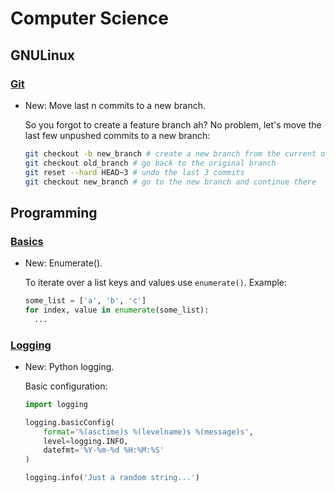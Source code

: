 # Computer Science

## GNULinux

### [Git](git.md)

* New: Move last n commits to a new branch.

    So you forgot to create a feature branch ah? No problem, let's move the last
    few unpushed commits to a new branch:
    
    ```bash
    git checkout -b new_branch # create a new branch from the current one
    git checkout old_branch # go back to the original branch
    git reset --hard HEAD~3 # undo the last 3 commits
    git checkout new_branch # go to the new branch and continue there
    ```
    

## Programming

### [Basics](python_basics.md)

* New: Enumerate().

    To iterate over a list keys and values use `enumerate()`. Example:
    
    ```python
    some_list = ['a', 'b', 'c']
    for index, value in enumerate(some_list):
      ...
    ```
    

### [Logging](python_logging.md)

* New: Python logging.

    Basic configuration:
    
    ```python
    import logging
    
    logging.basicConfig(
        format='%(asctime)s %(levelname)s %(message)s',
        level=logging.INFO,
        datefmt='%Y-%m-%d %H:%M:%S'
    )
    
    logging.info('Just a random string...')
    ```